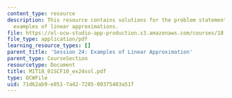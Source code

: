 ```yaml
---
content_type: resource
description: This resource contains solutions for the problem statements related to
  examples of linear approximations.
file: https://ol-ocw-studio-app-production.s3.amazonaws.com/courses/18-01sc-single-variable-calculus-fall-2010/71d62ab9e8517a42728509375403a51f_MIT18_01SCF10_ex24sol.pdf
file_type: application/pdf
learning_resource_types: []
parent_title: 'Session 24: Examples of Linear Approximation'
parent_type: CourseSection
resourcetype: Document
title: MIT18_01SCF10_ex24sol.pdf
type: OCWFile
uid: 71d62ab9-e851-7a42-7285-09375403a51f
---
```

